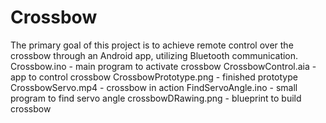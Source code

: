 # Crossbow
The primary goal of this project is to achieve remote control over the crossbow through an Android app, utilizing Bluetooth communication.
Crossbow.ino - main program to activate crossbow
CrossbowControl.aia - app to control crossbow
CrossbowPrototype.png - finished prototype
CrossbowServo.mp4 - crossbow in action
FindServoAngle.ino - small program to find servo angle
crossbowDRawing.png - blueprint to build crossbow
